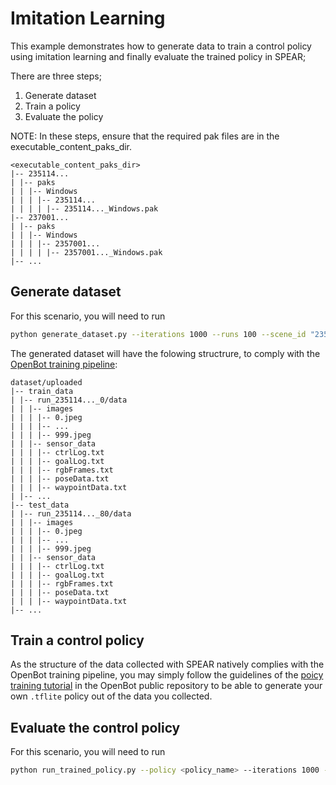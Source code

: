 # Imitation Learning

This example demonstrates how to generate data to train a control policy using imitation learning and finally evaluate the trained policy in SPEAR;

There are three steps;
1. Generate dataset
2. Train a policy 
3. Evaluate the policy

NOTE: In these steps, ensure that the required pak files are in the executable_content_paks_dir.

```
<executable_content_paks_dir>
|-- 235114...
| |-- paks
| | |-- Windows
| | | |-- 235114...
| | | | |-- 235114..._Windows.pak
|-- 237001...
| |-- paks
| | |-- Windows
| | | |-- 2357001...
| | | | |-- 2357001..._Windows.pak
|-- ...
```

## Generate dataset

For this scenario, you will need to run

```bash
python generate_dataset.py --iterations 1000 --runs 100 --scene_id "235554..." "235576..." "235114..." 
```

The generated dataset will have the folowing structrure, to comply with the [OpenBot training pipeline](https://github.com/isl-org/OpenBot/tree/master/policy):

```
dataset/uploaded
|-- train_data
| |-- run_235114..._0/data
| | |-- images
| | | |-- 0.jpeg
| | | |-- ...
| | | |-- 999.jpeg
| | |-- sensor_data
| | | |-- ctrlLog.txt
| | | |-- goalLog.txt
| | | |-- rgbFrames.txt
| | | |-- poseData.txt
| | | |-- waypointData.txt
| |-- ...
|-- test_data
| |-- run_235114..._80/data
| | |-- images
| | | |-- 0.jpeg
| | | |-- ...
| | | |-- 999.jpeg
| | |-- sensor_data
| | | |-- ctrlLog.txt
| | | |-- goalLog.txt
| | | |-- rgbFrames.txt
| | | |-- poseData.txt
| | | |-- waypointData.txt
|-- ...
```

## Train a control policy

As the structure of the data collected with SPEAR natively complies with the OpenBot training pipeline, you may simply follow the guidelines of the [poicy training tutorial](https://github.com/isl-org/OpenBot/tree/master/policy#policy-training) in the OpenBot public repository to be able to generate your own `.tflite` policy out of the data you collected.

## Evaluate the control policy

For this scenario, you will need to run

```bash
python run_trained_policy.py --policy <policy_name> --iterations 1000 --runs 100 --scene_id "235554..." "235576..." "235114..." 
```



